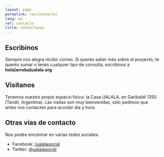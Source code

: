 ```yaml
---
layout: page
permalink: /es/contacto/
lang: es
ref: contacto
title: Contactanos
---
```


## Escribinos

Siempre nos alegra recibir correo. Si querés saber más sobre el proyecto, te querés sumar o tenés cualquier tipo de consulta, escribínos a **hola[arroba]ualala.org**

## Visitanos

Tenemos nuestro propio espacio físico: la Casa UALALA, en Garibaldi 1350 (Tandil, Argentina). Las visitas son muy bienvenidas, sólo pedimos que antes nos contacten para acordar día y hora.

## Otras vías de contacto

Nos podés encontrar en varias redes sociales:

* Facebook: [/ualalasocial](http://fb.me/ualalasocial)
* Twitter:  [@ualalasocial](http://twitter.com/ualalasocial)
